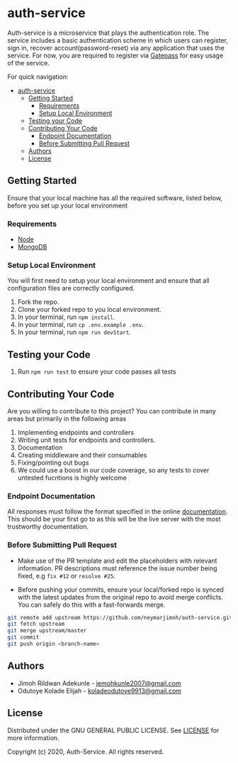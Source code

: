 # auth-service

Auth-service is a microservice that plays the authentication role. The service includes a basic authentication scheme in which users can register, sign in, recover account(password-reset) via any application that uses the service. For now, you are required to register via [Gatepass](https://github/Elikdev/Gatepass) for easy usage of the service.

For quick navigation:

- [auth-service](#auth-service)
  - [Getting Started](#getting-started)
    - [Requirements](#requirements)
    - [Setup Local Environment](#setup-local-environment)
  - [Testing your Code](#testing-your-code)
  - [Contributing Your Code](#contributing-your-code)
    - [Endpoint Documentation](#endpoint-documentation)
    - [Before Submitting Pull Request](#before-submitting-pull-request)
  - [Authors](#authors)
  - [License](#license)

## Getting Started

Ensure that your local machine has all the required software, listed below, before you set up your local environment

### Requirements

- [Node](https://nodejs.org/en/download/)
- [MongoDB](https://www.mongodb.com/)

### Setup Local Environment

You will first need to setup your local environment and ensure that all configuration files are correctly configured.

1. Fork the repo.
2. Clone your forked repo to you local environment.
3. In your terminal, run `npm install`.
4. In your terminal, run `cp .env.example .env`.
5. In your terminal, run `npm run devStart`.

## Testing your Code

1. Run `npm run test` to ensure your code passes all tests

## Contributing Your Code

Are you willing to contribute to this project? You can contribute in many areas but primarily in the following areas

1. Implementing endpoints and controllers
2. Writing unit tests for endpoints and controllers.
3. Documentation
4. Creating middleware and their consumables
5. Fixing/pointing out bugs
6. We could use a boost in our code coverage, so any tests to cover untested fucntions is highly welcome

### Endpoint Documentation

All responses must follow the format specified in the online [documentation](https://auth-service.herokuapp.com/). This should be your first go to as this will be the live server with the most trustworthy documentation.

### Before Submitting Pull Request

- Make use of the PR template and edit the placeholders with relevant information. PR descriptions must reference the issue number being fixed, e.g `fix #12` or `resolve #25`.

- Before pushing your commits, ensure your local/forked repo is synced with the latest updates from the original repo to avoid merge conflicts. You can safely do this with a fast-forwards merge.

```bash
git remote add upstream https://github.com/neymarjimoh/auth-service.git
git fetch upstream
git merge upstream/master
git commit
git push origin <branch-name>
```

## Authors

- Jimoh Rildwan Adekunle - jemohkunle2007@gmail.com
- Odutoye Kolade Elijah - koladeodutoye9913@gmail.com

## License

Distributed under the GNU GENERAL PUBLIC LICENSE. See [LICENSE](LICENSE) for more information.

Copyright (c) 2020, Auth-Service. All rights reserved.
